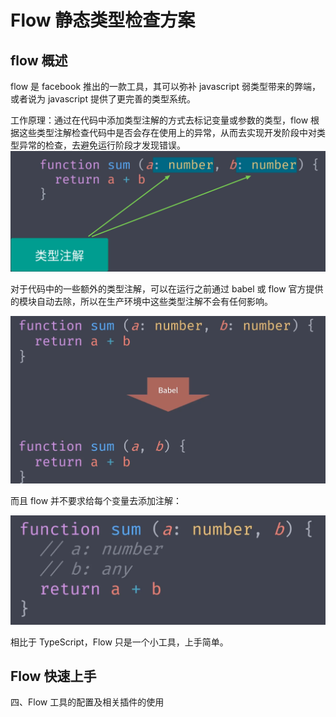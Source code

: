 # Flow 静态类型检查方案

## flow 概述

flow 是 facebook 推出的一款工具，其可以弥补 javascript 弱类型带来的弊端，或者说为 javascript 提供了更完善的类型系统。

工作原理：通过在代码中添加类型注解的方式去标记变量或参数的类型，flow 根据这些类型注解检查代码中是否会存在使用上的异常，从而去实现开发阶段中对类型异常的检查，去避免运行阶段才发现错误。
![](../img/flow-1.png)

对于代码中的一些额外的类型注解，可以在运行之前通过 babel 或 flow 官方提供的模块自动去除，所以在生产环境中这些类型注解不会有任何影响。

![](../img/flow-2.png)

而且 flow 并不要求给每个变量去添加注解：

![](../img/flow-3.png)

相比于 TypeScript，Flow 只是一个小工具，上手简单。

## Flow 快速上手

四、Flow 工具的配置及相关插件的使用
